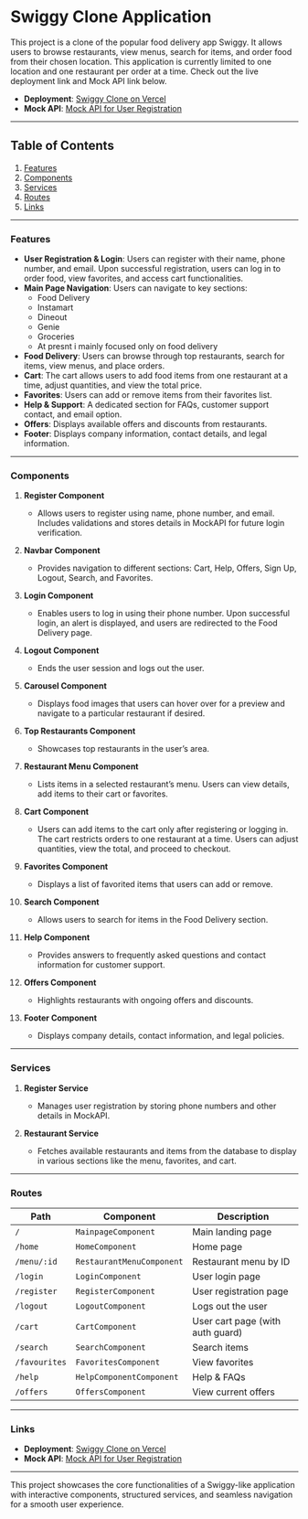 # Swiggy Clone Application

This project is a clone of the popular food delivery app Swiggy. It allows users to browse restaurants, view menus, search for items, and order food from their chosen location. This application is currently limited to one location and one restaurant per order at a time. Check out the live deployment link and Mock API link below.

- **Deployment**: [Swiggy Clone on Vercel](https://swiggy-5lmqfp661-tanmayees-projects.vercel.app)
- **Mock API**: [Mock API for User Registration](https://6713b118690bf212c75f69ee.mockapi.io/register)

---

## Table of Contents
1. [Features](#features)
2. [Components](#components)
3. [Services](#services)
4. [Routes](#routes)
5. [Links](#links)

---

### Features

- **User Registration & Login**: Users can register with their name, phone number, and email. Upon successful registration, users can log in to order food, view favorites, and access cart functionalities.
- **Main Page Navigation**: Users can navigate to key sections: 
  - Food Delivery
  - Instamart
  - Dineout
  - Genie
  - Groceries
  - At presnt i mainly focused only on food delivery
- **Food Delivery**: Users can browse through top restaurants, search for items, view menus, and place orders.
- **Cart**: The cart allows users to add food items from one restaurant at a time, adjust quantities, and view the total price.
- **Favorites**: Users can add or remove items from their favorites list.
- **Help & Support**: A dedicated section for FAQs, customer support contact, and email option.
- **Offers**: Displays available offers and discounts from restaurants.
- **Footer**: Displays company information, contact details, and legal information.

---

### Components

1. **Register Component**
   - Allows users to register using name, phone number, and email. Includes validations and stores details in MockAPI for future login verification.
   
2. **Navbar Component**
   - Provides navigation to different sections: Cart, Help, Offers, Sign Up, Logout, Search, and Favorites.

3. **Login Component**
   - Enables users to log in using their phone number. Upon successful login, an alert is displayed, and users are redirected to the Food Delivery page.

4. **Logout Component**
   - Ends the user session and logs out the user.

5. **Carousel Component**
   - Displays food images that users can hover over for a preview and navigate to a particular restaurant if desired.

6. **Top Restaurants Component**
   - Showcases top restaurants in the user’s area.

7. **Restaurant Menu Component**
   - Lists items in a selected restaurant’s menu. Users can view details, add items to their cart or favorites.

8. **Cart Component**
   - Users can add items to the cart only after registering or logging in. The cart restricts orders to one restaurant at a time. Users can adjust quantities, view the total, and proceed to checkout.

9. **Favorites Component**
   - Displays a list of favorited items that users can add or remove.

10. **Search Component**
    - Allows users to search for items in the Food Delivery section.

11. **Help Component**
    - Provides answers to frequently asked questions and contact information for customer support.

12. **Offers Component**
    - Highlights restaurants with ongoing offers and discounts.

13. **Footer Component**
    - Displays company details, contact information, and legal policies.

---

### Services

1. **Register Service**
   - Manages user registration by storing phone numbers and other details in MockAPI.

2. **Restaurant Service**
   - Fetches available restaurants and items from the database to display in various sections like the menu, favorites, and cart.

---

### Routes

| Path             | Component                | Description                        |
|------------------|--------------------------|------------------------------------|
| `/`              | `MainpageComponent`      | Main landing page                  |
| `/home`          | `HomeComponent`          | Home page                          |
| `/menu/:id`      | `RestaurantMenuComponent`| Restaurant menu by ID              |
| `/login`         | `LoginComponent`         | User login page                    |
| `/register`      | `RegisterComponent`      | User registration page             |
| `/logout`        | `LogoutComponent`        | Logs out the user                  |
| `/cart`          | `CartComponent`          | User cart page (with auth guard)   |
| `/search`        | `SearchComponent`        | Search items                       |
| `/favourites`    | `FavoritesComponent`     | View favorites                     |
| `/help`          | `HelpComponentComponent` | Help & FAQs                        |
| `/offers`        | `OffersComponent`        | View current offers                |

---

### Links

- **Deployment**: [Swiggy Clone on Vercel](https://swiggy-5lmqfp661-tanmayees-projects.vercel.app)
- **Mock API**: [Mock API for User Registration](https://6713b118690bf212c75f69ee.mockapi.io/register)

---

This project showcases the core functionalities of a Swiggy-like application with interactive components, structured services, and seamless navigation for a smooth user experience.
